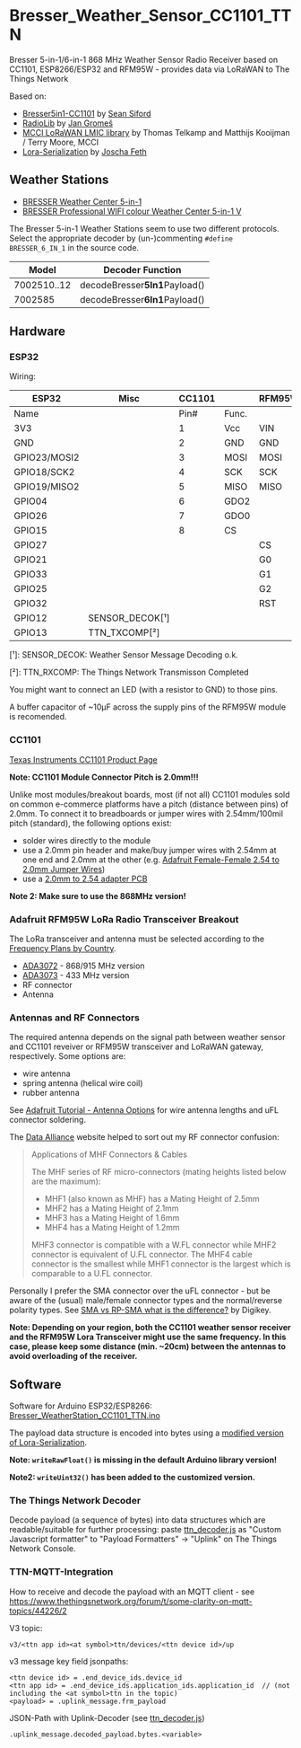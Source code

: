 # Bresser_Weather_Sensor_CC1101_TTN
Bresser 5-in-1/6-in-1 868 MHz Weather Sensor Radio Receiver based on CC1101, ESP8266/ESP32 and RFM95W - provides data via LoRaWAN to The Things Network

Based on:
- [Bresser5in1-CC1101](https://github.com/seaniefs/Bresser5in1-CC1101) by [Sean Siford](https://github.com/seaniefs)
- [RadioLib](https://github.com/jgromes/RadioLib) by [Jan Gromeš](https://github.com/jgromes)
- [MCCI LoRaWAN LMIC library](https://github.com/mcci-catena/arduino-lmic) by Thomas Telkamp and Matthijs Kooijman / Terry Moore, MCCI
- [Lora-Serialization](https://github.com/thesolarnomad/lora-serialization) by [Joscha Feth](https://github.com/joscha)

## Weather Stations

* [BRESSER Weather Center 5-in-1](https://www.bresser.de/en/Weather-Time/Weather-Center/BRESSER-Weather-Center-5-in-1-black.html)
* [BRESSER Professional WIFI colour Weather Center 5-in-1 V](https://www.bresser.de/en/Weather-Time/WLAN-Weather-Stations-Centers/BRESSER-Professional-WIFI-colour-Weather-Center-5-in-1-V.html)

The Bresser 5-in-1 Weather Stations seem to use two different protocols. Select the appropriate decoder by (un-)commenting `#define BRESSER_6_IN_1` in the source code.

| Model         | Decoder Function                |
| ------------- | ------------------------------- |
| 7002510..12   | decodeBresser**5In1**Payload()  |
| 7002585       | decodeBresser**6In1**Payload()  |

## Hardware 

### ESP32

Wiring:

| ESP32        | Misc         | CC1101 |       | RFM95W         |
| ------------ | ------------ | -------|------ | -------------- |
| Name         |              | Pin#   | Func. |                |  
| 3V3          |              | 1      | Vcc   | VIN            |
| GND          |              | 2      | GND   | GND            |
| GPIO23/MOSI2 |              | 3      | MOSI  | MOSI           |
| GPIO18/SCK2  |              | 4      | SCK   | SCK            |
| GPIO19/MISO2 |              | 5      | MISO  | MISO           |
| GPIO04       |              | 6      | GDO2  |                |
| GPIO26       |              | 7      | GDO0  |                |
| GPIO15       |              | 8      | CS    |                |
| GPIO27       |              |        |       | CS             |
| GPIO21       |              |        |       | G0             |
| GPIO33       |              |        |       | G1             |
| GPIO25       |              |        |       | G2             |
| GPIO32       |              |        |       | RST            |
| GPIO12       | SENSOR_DECOK[¹] |        |       |                |
| GPIO13       | TTN_TXCOMP[²] |        |       |                |

[¹]: SENSOR_DECOK: Weather Sensor Message Decoding o.k.

[²]: TTN_RXCOMP: The Things Network Transmisson Completed

You might want to connect an LED (with a resistor to GND) to those pins. 

A buffer capacitor of ~10µF across the supply pins of the RFM95W module is recomended.

### CC1101

[Texas Instruments CC1101 Product Page](https://www.ti.com/product/CC1101)

**Note: CC1101 Module Connector Pitch is 2.0mm!!!**

Unlike most modules/breakout boards, most (if not all) CC1101 modules sold on common e-commerce platforms have a pitch (distance between pins) of 2.0mm. To connect it to breadboards or jumper wires with 2.54mm/100mil pitch (standard), the following options exist:

* solder wires directly to the module
* use a 2.0mm pin header and make/buy jumper wires with 2.54mm at one end and 2.0mm at the other (e.g. [Adafruit Female-Female 2.54 to 2.0mm Jumper Wires](https://www.adafruit.com/product/1919))
* use a [2.0mm to 2.54 adapter PCB](https://www.amazon.de/Lazmin-1-27MM-2-54MM-Adapter-Platten-Brett-drahtlose-default/dp/B07V873N52)

**Note 2: Make sure to use the 868MHz version!**


### Adafruit RFM95W LoRa Radio Transceiver Breakout

The LoRa transceiver and antenna must be selected according to the [Frequency Plans by Country](https://www.thethingsnetwork.org/docs/lorawan/frequencies-by-country/).

* [ADA3072](https://www.adafruit.com/product/3072) - 868/915 MHz version
* [ADA3073](https://www.adafruit.com/product/3073) - 433 MHz version
* RF connector
* Antenna

### Antennas and RF Connectors

The required antenna depends on the signal path between weather sensor and CC1101 reveiver or RFM95W transceiver and LoRaWAN gateway, respectively. Some options are:
* wire antenna
* spring antenna (helical wire coil)
* rubber antenna

See [Adafruit Tutorial - Antenna Options](https://learn.adafruit.com/adafruit-feather-32u4-radio-with-lora-radio-module/antenna-options) for wire antenna lengths and uFL connector soldering.

The [Data Alliance](https://www.data-alliance.net/mhf-series-mhf1-mhf2-mhf3-mhf4/) website helped to sort out my RF connector confusion:

> Applications of MHF Connectors & Cables
>
> The MHF series of RF micro-connectors (mating heights listed below are the maximum):
> * MHF1 (also known as MHF) has a Mating Height of 2.5mm
> * MHF2 has a Mating Height of 2.1mm
> * MHF3 has a Mating Height of 1.6mm
> * MHF4 has a Mating Height of 1.2mm
>
> MHF3 connector is compatible with a W.FL connector while MHF2 connector is equivalent of U.FL connector. The MHF4 cable connector is the smallest while MHF1 connector is the largest which is comparable to a U.FL connector.

Personally I prefer the SMA connector over the uFL connector -  but be aware of the (usual) male/female connector types and the normal/reverse polarity types. See [SMA vs RP-SMA what is the difference?](https://forum.digikey.com/t/sma-vs-rp-sma-what-is-the-difference/550) by Digikey.

**Note: Depending on your region, both the CC1101 weather sensor receiver and the RFM95W Lora Transceiver might use the same frequency. In this case, please keep some distance (min. ~20cm) between the antennas to avoid overloading of the receiver.**

## Software

Software for Arduino ESP32/ESP8266: [Bresser_WeatherStation_CC1101_TTN.ino](Bresser_WeatherStation_CC1101_TTN.ino)

The payload data structure is encoded into bytes using a [modified version of Lora-Serialization](src/LoRa_Serialization/src).

**Note: `writeRawFloat()` is missing in the default Arduino library version!**

**Note2: `writeUint32()` has been added to the customized version.**

### The Things Network Decoder

Decode payload (a sequence of bytes) into data structures which are readable/suitable for further processing:
paste [ttn_decoder.js](ttn_decoder.js)  as "Custom Javascript formatter" to "Payload Formatters" -> "Uplink" on The Things Network Console.

### TTN-MQTT-Integration

How to receive and decode the payload with an MQTT client -
see https://www.thethingsnetwork.org/forum/t/some-clarity-on-mqtt-topics/44226/2

V3 topic:

`v3/<ttn app id><at symbol>ttn/devices/<ttn device id>/up`

  
v3 message key field jsonpaths:
  
```
<ttn device id> = .end_device_ids.device_id
<ttn app id> = .end_device_ids.application_ids.application_id  // (not including the <at symbol>ttn in the topic)
<payload> = .uplink_message.frm_payload
```  


JSON-Path with Uplink-Decoder (see [ttn_decoder.js](ttn_decoder.js))

`.uplink_message.decoded_payload.bytes.<variable>`
